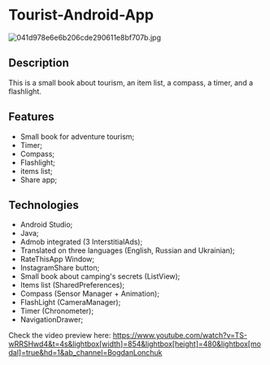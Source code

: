 # Tourist-Android-App

<img src="https://i.pinimg.com/originals/e9/fa/7c/e9fa7c01e0e39731f013442cc20da69d.jpg" alt="041d978e6e6b206cde290611e8bf707b.jpg">

<h2>Description</h2>

This is a small book about tourism, an item list, a compass, a timer, and a flashlight.

<h2>Features</h2>

- Small book for adventure tourism;
- Timer;
- Compass;
- Flashlight;
- items list;
- Share app;

<h2>Technologies</h2>

- Android Studio;
- Java;
- Admob integrated (3 InterstitialAds);
- Translated on three languages (English, Russian and Ukrainian);
- RateThisApp Window;
- InstagramShare button;
- Small book about camping's secrets (ListView);
- Items list (SharedPreferences);
- Compass (Sensor Manager + Animation);
- FlashLight (CameraManager);
- Timer (Chronometer);
- NavigationDrawer;

Check the video preview here: https://www.youtube.com/watch?v=TS-wRRSHwd4&t=4s&lightbox[width]=854&lightbox[height]=480&lightbox[modal]=true&hd=1&ab_channel=BogdanLonchuk
